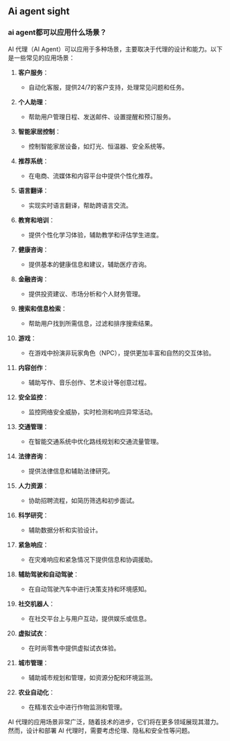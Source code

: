 ## Ai agent sight


### ai agent都可以应用什么场景？

AI 代理（AI Agent）可以应用于多种场景，主要取决于代理的设计和能力。以下是一些常见的应用场景：

1. **客户服务**：
   - 自动化客服，提供24/7的客户支持，处理常见问题和任务。

2. **个人助理**：
   - 帮助用户管理日程、发送邮件、设置提醒和预订服务。

3. **智能家居控制**：
   - 控制智能家居设备，如灯光、恒温器、安全系统等。

4. **推荐系统**：
   - 在电商、流媒体和内容平台中提供个性化推荐。

5. **语言翻译**：
   - 实现实时语言翻译，帮助跨语言交流。

6. **教育和培训**：
   - 提供个性化学习体验，辅助教学和评估学生进度。

7. **健康咨询**：
   - 提供基本的健康信息和建议，辅助医疗咨询。

8. **金融咨询**：
   - 提供投资建议、市场分析和个人财务管理。

9. **搜索和信息检索**：
   - 帮助用户找到所需信息，过滤和排序搜索结果。

10. **游戏**：
    - 在游戏中扮演非玩家角色（NPC），提供更加丰富和自然的交互体验。

11. **内容创作**：
    - 辅助写作、音乐创作、艺术设计等创意过程。

12. **安全监控**：
    - 监控网络安全威胁，实时检测和响应异常活动。

13. **交通管理**：
    - 在智能交通系统中优化路线规划和交通流量管理。

14. **法律咨询**：
    - 提供法律信息和辅助法律研究。

15. **人力资源**：
    - 协助招聘流程，如简历筛选和初步面试。

16. **科学研究**：
    - 辅助数据分析和实验设计。

17. **紧急响应**：
    - 在灾难响应和紧急情况下提供信息和协调援助。

18. **辅助驾驶和自动驾驶**：
    - 在自动驾驶汽车中进行决策支持和环境感知。

19. **社交机器人**：
    - 在社交平台上与用户互动，提供娱乐或信息。

20. **虚拟试衣**：
    - 在时尚零售中提供虚拟试衣体验。

21. **城市管理**：
    - 辅助城市规划和管理，如资源分配和环境监测。

22. **农业自动化**：
    - 在精准农业中进行作物监测和管理。

AI 代理的应用场景非常广泛，随着技术的进步，它们将在更多领域展现其潜力。然而，设计和部署 AI 代理时，需要考虑伦理、隐私和安全性等问题。